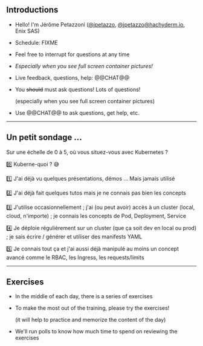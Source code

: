 ## Introductions

- Hello! I'm Jérôme Petazzoni ([@jpetazzo], [@jpetazzo@hachyderm.io], Enix SAS)

- Schedule: FIXME

- Feel free to interrupt for questions at any time

- *Especially when you see full screen container pictures!*

- Live feedback, questions, help: @@CHAT@@

- You ~~should~~ must ask questions! Lots of questions!

  (especially when you see full screen container pictures)

- Use @@CHAT@@ to ask questions, get help, etc.

[@alexbuisine]: https://twitter.com/alexbuisine
[EphemeraSearch]: https://ephemerasearch.com/
[@jpetazzo]: https://twitter.com/jpetazzo
[@jpetazzo@hachyderm.io]: https://hachyderm.io/@jpetazzo
[@s0ulshake]: https://twitter.com/s0ulshake
[Quantgene]: https://www.quantgene.com/

---

## Un petit sondage ...

Sur une échelle de 0 à 5, où vous situez-vous avec Kubernetes ?

0️⃣ Kuberne-quoi ? 😅

1️⃣ J'ai déjà vu quelques présentations, démos ... Mais jamais utilisé

2️⃣ J'ai déjà fait quelques tutos mais je ne connais pas bien les concepts

3️⃣ J'utilise occasionnellement ; j'ai (ou peut avoir) accès à un cluster (local, cloud, n'importe) ; je connais les concepts de Pod, Deployment, Service

4️⃣ Je déploie régulièrement sur un cluster (que ça soit dev en local ou prod) ; je sais écrire / générer et utiliser des manifests YAML

5️⃣ Je connais tout ça et j'ai aussi déjà manipulé au moins un concept avancé comme le RBAC, les Ingress, les requests/limits

---

## Exercises

- In the middle of each day, there is a series of exercises

- To make the most out of the training, please try the exercises!

  (it will help to practice and memorize the content of the day)

- We'll run polls to know how much time to spend on reviewing the exercises
